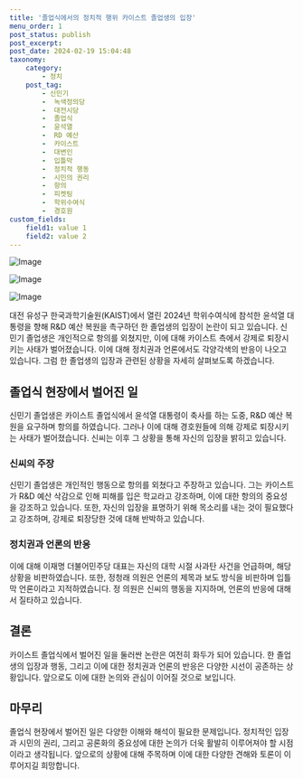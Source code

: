 ```yaml
---
title: '졸업식에서의 정치적 행위 카이스트 졸업생의 입장'
menu_order: 1
post_status: publish
post_excerpt: 
post_date: 2024-02-19 15:04:48
taxonomy:
    category:
        - 정치
    post_tag:
        - 신민기
        -  녹색정의당
        -  대전시당
        -  졸업식
        -  윤석열
        -  RD 예산
        -  카이스트
        -  대변인
        -  입틀막
        -  정치적 행동
        -  시민의 권리
        -  항의
        -  피켓팅
        -  학위수여식
        -  경호원
custom_fields:
    field1: value 1
    field2: value 2
---
```


![Image](https://imgnews.pstatic.net/image/006/2024/02/19/0000122416_001_20240219122601005.jpg?type=w647)

![Image](https://imgnews.pstatic.net/image/006/2024/02/19/0000122416_002_20240219122601048.jpg?type=w647)

![Image](https://imgnews.pstatic.net/image/006/2024/02/19/0000122416_003_20240219122601087.jpg?type=w647)

대전 유성구 한국과학기술원(KAIST)에서 열린 2024년 학위수여식에 참석한 윤석열 대통령을 향해 R&D 예산 복원을 촉구하던 한 졸업생의 입장이 논란이 되고 있습니다. 신민기 졸업생은 개인적으로 항의를 외쳤지만, 이에 대해 카이스트 측에서 강제로 퇴장시키는 사태가 벌어졌습니다. 이에 대해 정치권과 언론에서도 각양각색의 반응이 나오고 있습니다. 그럼 한 졸업생의 입장과 관련된 상황을 자세히 살펴보도록 하겠습니다.
## 졸업식 현장에서 벌어진 일
신민기 졸업생은 카이스트 졸업식에서 윤석열 대통령이 축사를 하는 도중, R&D 예산 복원을 요구하며 항의를 하였습니다. 그러나 이에 대해 경호원들에 의해 강제로 퇴장시키는 사태가 벌어졌습니다. 신씨는 이후 그 상황을 통해 자신의 입장을 밝히고 있습니다.
### 신씨의 주장
신민기 졸업생은 개인적인 행동으로 항의를 외쳤다고 주장하고 있습니다. 그는 카이스트가 R&D 예산 삭감으로 인해 피해를 입은 학교라고 강조하며, 이에 대한 항의의 중요성을 강조하고 있습니다. 또한, 자신의 입장을 표명하기 위해 목소리를 내는 것이 필요했다고 강조하며, 강제로 퇴장당한 것에 대해 반박하고 있습니다.
### 정치권과 언론의 반응
이에 대해 이재명 더불어민주당 대표는 자신의 대학 시절 사과탄 사건을 언급하며, 해당 상황을 비판하였습니다. 또한, 정청래 의원은 언론의 제목과 보도 방식을 비판하며 입틀막 언론이라고 지적하였습니다. 정 의원은 신씨의 행동을 지지하며, 언론의 반응에 대해서 질타하고 있습니다.
## 결론
카이스트 졸업식에서 벌어진 일을 둘러싼 논란은 여전히 화두가 되어 있습니다. 한 졸업생의 입장과 행동, 그리고 이에 대한 정치권과 언론의 반응은 다양한 시선이 공존하는 상황입니다. 앞으로도 이에 대한 논의와 관심이 이어질 것으로 보입니다.
## 마무리
졸업식 현장에서 벌어진 일은 다양한 이해와 해석이 필요한 문제입니다. 정치적인 입장과 시민의 권리, 그리고 공론화의 중요성에 대한 논의가 더욱 활발히 이루어져야 할 시점이라고 생각됩니다. 앞으로의 상황에 대해 주목하며 이에 대한 다양한 견해와 토론이 이루어지길 희망합니다.

